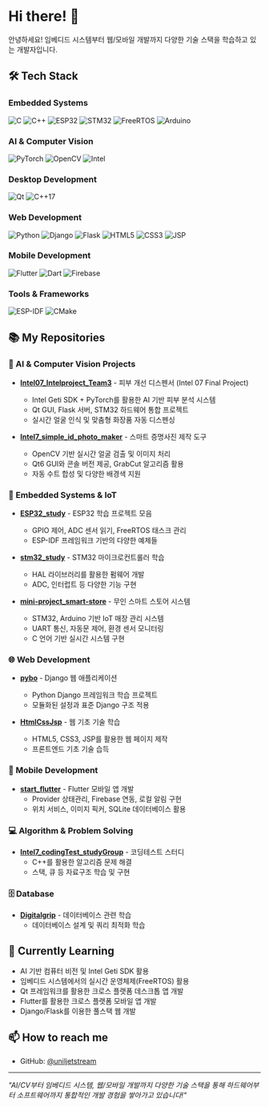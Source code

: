 # Hi there! 👋

안녕하세요! 임베디드 시스템부터 웹/모바일 개발까지 다양한 기술 스택을 학습하고 있는 개발자입니다.

## 🛠 Tech Stack

### Embedded Systems
![C](https://img.shields.io/badge/C-00599C?style=flat-square&logo=c&logoColor=white)
![C++](https://img.shields.io/badge/C++-00599C?style=flat-square&logo=c%2B%2B&logoColor=white)
![ESP32](https://img.shields.io/badge/ESP32-E7352C?style=flat-square&logo=espressif&logoColor=white)
![STM32](https://img.shields.io/badge/STM32-03234B?style=flat-square&logo=stmicroelectronics&logoColor=white)
![FreeRTOS](https://img.shields.io/badge/FreeRTOS-green?style=flat-square&logo=freertos&logoColor=white)
![Arduino](https://img.shields.io/badge/Arduino-00979D?style=flat-square&logo=arduino&logoColor=white)

### AI & Computer Vision
![PyTorch](https://img.shields.io/badge/PyTorch-EE4C2C?style=flat-square&logo=pytorch&logoColor=white)
![OpenCV](https://img.shields.io/badge/OpenCV-27338e?style=flat-square&logo=opencv&logoColor=white)
![Intel](https://img.shields.io/badge/Intel_Geti-0071C5?style=flat-square&logo=intel&logoColor=white)

### Desktop Development
![Qt](https://img.shields.io/badge/Qt-41CD52?style=flat-square&logo=qt&logoColor=white)
![C++17](https://img.shields.io/badge/C++17-00599C?style=flat-square&logo=c%2B%2B&logoColor=white)

### Web Development
![Python](https://img.shields.io/badge/Python-3776AB?style=flat-square&logo=python&logoColor=white)
![Django](https://img.shields.io/badge/Django-092E20?style=flat-square&logo=django&logoColor=white)
![Flask](https://img.shields.io/badge/Flask-000000?style=flat-square&logo=flask&logoColor=white)
![HTML5](https://img.shields.io/badge/HTML5-E34F26?style=flat-square&logo=html5&logoColor=white)
![CSS3](https://img.shields.io/badge/CSS3-1572B6?style=flat-square&logo=css3&logoColor=white)
![JSP](https://img.shields.io/badge/JSP-007396?style=flat-square&logo=java&logoColor=white)

### Mobile Development
![Flutter](https://img.shields.io/badge/Flutter-02569B?style=flat-square&logo=flutter&logoColor=white)
![Dart](https://img.shields.io/badge/Dart-0175C2?style=flat-square&logo=dart&logoColor=white)
![Firebase](https://img.shields.io/badge/Firebase-FFCA28?style=flat-square&logo=firebase&logoColor=black)

### Tools & Frameworks
![ESP-IDF](https://img.shields.io/badge/ESP--IDF-E7352C?style=flat-square&logo=espressif&logoColor=white)
![CMake](https://img.shields.io/badge/CMake-064F8C?style=flat-square&logo=cmake&logoColor=white)

## 📚 My Repositories

### 🤖 AI & Computer Vision Projects
- **[Intel07_Intelproject_Team3](https://github.com/tmdduq1023/Intel07_Intelproject_Team3)** - 피부 개선 디스펜서 (Intel 07 Final Project)
  - Intel Geti SDK + PyTorch를 활용한 AI 기반 피부 분석 시스템
  - Qt GUI, Flask 서버, STM32 하드웨어 통합 프로젝트
  - 실시간 얼굴 인식 및 맞춤형 화장품 자동 디스펜싱

- **[Intel7_simple_id_photo_maker](https://github.com/jeong7231/Intel7_simple_id_photo_maker)** - 스마트 증명사진 제작 도구
  - OpenCV 기반 실시간 얼굴 검출 및 이미지 처리
  - Qt6 GUI와 콘솔 버전 제공, GrabCut 알고리즘 활용
  - 자동 수트 합성 및 다양한 배경색 지원

### 🔌 Embedded Systems & IoT
- **[ESP32_study](https://github.com/uniljetstream/ESP32_study)** - ESP32 학습 프로젝트 모음
  - GPIO 제어, ADC 센서 읽기, FreeRTOS 태스크 관리
  - ESP-IDF 프레임워크 기반의 다양한 예제들

- **[stm32_study](https://github.com/uniljetstream/stm32_study)** - STM32 마이크로컨트롤러 학습
  - HAL 라이브러리를 활용한 펌웨어 개발
  - ADC, 인터럽트 등 다양한 기능 구현

- **[mini-project_smart-store](https://github.com/minjuyeong/mini-project_smart-store)** - 무인 스마트 스토어 시스템
  - STM32, Arduino 기반 IoT 매장 관리 시스템
  - UART 통신, 자동문 제어, 환경 센서 모니터링
  - C 언어 기반 실시간 시스템 구현

### 🌐 Web Development
- **[pybo](https://github.com/uniljetstream/pybo)** - Django 웹 애플리케이션
  - Python Django 프레임워크 학습 프로젝트
  - 모듈화된 설정과 표준 Django 구조 적용

- **[HtmlCssJsp](https://github.com/uniljetstream/HtmlCssJsp)** - 웹 기초 기술 학습
  - HTML5, CSS3, JSP를 활용한 웹 페이지 제작
  - 프론트엔드 기초 기술 습득

### 📱 Mobile Development
- **[start_flutter](https://github.com/uniljetstream/start_flutter)** - Flutter 모바일 앱 개발
  - Provider 상태관리, Firebase 연동, 로컬 알림 구현
  - 위치 서비스, 이미지 픽커, SQLite 데이터베이스 활용

### 💻 Algorithm & Problem Solving
- **[Intel7_codingTest_studyGroup](https://github.com/uniljetstream/Intel7_codingTest_studyGroup)** - 코딩테스트 스터디
  - C++를 활용한 알고리즘 문제 해결
  - 스택, 큐 등 자료구조 학습 및 구현

### 🗄️ Database
- **[Digitalgrip](https://github.com/uniljetstream/Digitalgrip)** - 데이터베이스 관련 학습
  - 데이터베이스 설계 및 쿼리 최적화 학습

## 🌱 Currently Learning
- AI 기반 컴퓨터 비전 및 Intel Geti SDK 활용
- 임베디드 시스템에서의 실시간 운영체제(FreeRTOS) 활용
- Qt 프레임워크를 활용한 크로스 플랫폼 데스크톱 앱 개발
- Flutter를 활용한 크로스 플랫폼 모바일 앱 개발
- Django/Flask를 이용한 풀스택 웹 개발

## 📫 How to reach me
- GitHub: [@uniljetstream](https://github.com/uniljetstream)

---
*"AI/CV부터 임베디드 시스템, 웹/모바일 개발까지 다양한 기술 스택을 통해 하드웨어부터 소프트웨어까지 통합적인 개발 경험을 쌓아가고 있습니다!"*